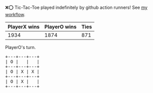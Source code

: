 :x::o: Tic-Tac-Toe played indefinitely by github action runners! See [my workflow](.github/workflows/play.yaml).

|PlayerX wins|PlayerO wins|Ties|
|-|-|-|
|1934|1874|871|

PlayerO's turn.

<pre>
+---+---+---+
| O |   |   |
+---+---+---+
| O | X | X |
+---+---+---+
| O | X |   |
+---+---+---+
</pre>